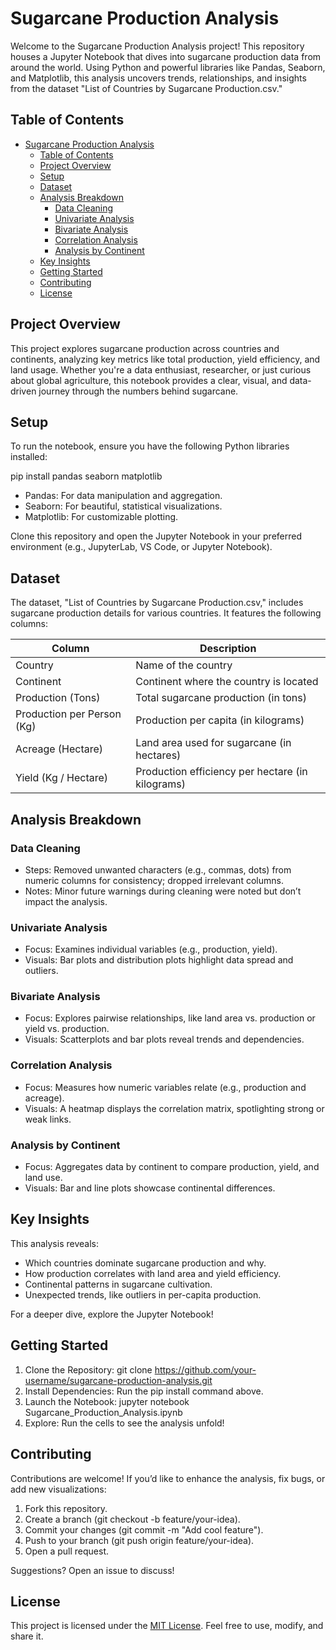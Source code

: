 # Sugarcane Production Analysis

Welcome to the Sugarcane Production Analysis project! This repository houses a Jupyter Notebook that dives into sugarcane production data from around the world. Using Python and powerful libraries like Pandas, Seaborn, and Matplotlib, this analysis uncovers trends, relationships, and insights from the dataset "List of Countries by Sugarcane Production.csv."

## Table of Contents

- [Sugarcane Production Analysis](#sugarcane-production-analysis)
  - [Table of Contents](#table-of-contents)
  - [Project Overview](#project-overview)
  - [Setup](#setup)
  - [Dataset](#dataset)
  - [Analysis Breakdown](#analysis-breakdown)
    - [Data Cleaning](#data-cleaning)
    - [Univariate Analysis](#univariate-analysis)
    - [Bivariate Analysis](#bivariate-analysis)
    - [Correlation Analysis](#correlation-analysis)
    - [Analysis by Continent](#analysis-by-continent)
  - [Key Insights](#key-insights)
  - [Getting Started](#getting-started)
  - [Contributing](#contributing)
  - [License](#license)

## Project Overview

This project explores sugarcane production across countries and continents, analyzing key metrics like total production, yield efficiency, and land usage. Whether you're a data enthusiast, researcher, or just curious about global agriculture, this notebook provides a clear, visual, and data-driven journey through the numbers behind sugarcane.

## Setup

To run the notebook, ensure you have the following Python libraries installed:

pip install pandas seaborn matplotlib

- Pandas: For data manipulation and aggregation.
- Seaborn: For beautiful, statistical visualizations.
- Matplotlib: For customizable plotting.

Clone this repository and open the Jupyter Notebook in your preferred environment (e.g., JupyterLab, VS Code, or Jupyter Notebook).

## Dataset

The dataset, "List of Countries by Sugarcane Production.csv," includes sugarcane production details for various countries. It features the following columns:

| Column                     | Description                                           |
|----------------------------|-------------------------------------------------------|
| Country                    | Name of the country                                   |
| Continent                  | Continent where the country is located                |
| Production (Tons)          | Total sugarcane production (in tons)                  |
| Production per Person (Kg) | Production per capita (in kilograms)                  |
| Acreage (Hectare)          | Land area used for sugarcane (in hectares)            |
| Yield (Kg / Hectare)       | Production efficiency per hectare (in kilograms)      |

## Analysis Breakdown

### Data Cleaning
- Steps: Removed unwanted characters (e.g., commas, dots) from numeric columns for consistency; dropped irrelevant columns.
- Notes: Minor future warnings during cleaning were noted but don’t impact the analysis.

### Univariate Analysis
- Focus: Examines individual variables (e.g., production, yield).
- Visuals: Bar plots and distribution plots highlight data spread and outliers.

### Bivariate Analysis
- Focus: Explores pairwise relationships, like land area vs. production or yield vs. production.
- Visuals: Scatterplots and bar plots reveal trends and dependencies.

### Correlation Analysis
- Focus: Measures how numeric variables relate (e.g., production and acreage).
- Visuals: A heatmap displays the correlation matrix, spotlighting strong or weak links.

### Analysis by Continent
- Focus: Aggregates data by continent to compare production, yield, and land use.
- Visuals: Bar and line plots showcase continental differences.

## Key Insights

This analysis reveals:
- Which countries dominate sugarcane production and why.
- How production correlates with land area and yield efficiency.
- Continental patterns in sugarcane cultivation.
- Unexpected trends, like outliers in per-capita production.

For a deeper dive, explore the Jupyter Notebook!

## Getting Started

1. Clone the Repository:
   git clone https://github.com/your-username/sugarcane-production-analysis.git
2. Install Dependencies: Run the pip install command above.
3. Launch the Notebook:
   jupyter notebook Sugarcane_Production_Analysis.ipynb
4. Explore: Run the cells to see the analysis unfold!

## Contributing

Contributions are welcome! If you’d like to enhance the analysis, fix bugs, or add new visualizations:
1. Fork this repository.
2. Create a branch (git checkout -b feature/your-idea).
3. Commit your changes (git commit -m "Add cool feature").
4. Push to your branch (git push origin feature/your-idea).
5. Open a pull request.

Suggestions? Open an issue to discuss!

## License

This project is licensed under the [MIT License](LICENSE). Feel free to use, modify, and share it.